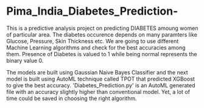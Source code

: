 # Pima_India_Diabetes_Prediction-

 This is a predictive analysis project on predicting DIABETES amoung women of particular area. The diabetes occurence depends on many paramters like Glucose, Pressure, Skin Thickness etc. We are going to use different Machine Learning algorithms and check for the best accuracies among them.
 Presence of Diabetes is valued to 1 while being normal represents the binary value 0. 
 
The models are built using Gaussian Naive Bayes Classifier and the next model is built using AutoML technique called TPOT that predicted XGBoost to give the best accuracy.
'Diabetes_Prediction.py' is an AutoML generated file with an accuracy slightly higher than conventional model. Yet, a lot of time could be saved in choosing the right algorithm.

